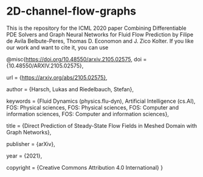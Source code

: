 # 2D-channel-flow-graphs

This is the repository for the ICML 2020 paper Combining Differentiable PDE Solvers and Graph Neural Networks for Fluid Flow Prediction by Filipe de Avila Belbute-Peres, Thomas D. Economon and J. Zico Kolter. If you like our work and want to cite it, you can use


@misc{https://doi.org/10.48550/arxiv.2105.02575,
  doi = {10.48550/ARXIV.2105.02575},
  
  url = {https://arxiv.org/abs/2105.02575},
  
  author = {Harsch, Lukas and Riedelbauch, Stefan},
  
  keywords = {Fluid Dynamics (physics.flu-dyn), Artificial Intelligence (cs.AI), FOS: Physical sciences, FOS: Physical sciences, FOS: Computer and information sciences, FOS: Computer and information sciences},
  
  title = {Direct Prediction of Steady-State Flow Fields in Meshed Domain with Graph Networks},
  
  publisher = {arXiv},
  
  year = {2021},
  
  copyright = {Creative Commons Attribution 4.0 International}
}
